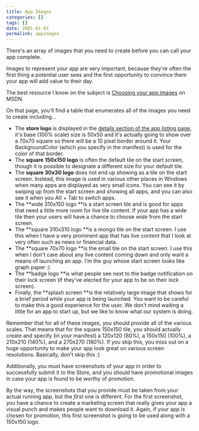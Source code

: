 ```yaml
---
title: App Images
categories: []
tags: []
date: 2001-01-01
permalink: appimages
---
```


There's an array of images that you need to create before you can call your app complete.

Images to represent your app are very important, because they're often the first thing a potential user sees and the first opportunity to convince them your app will add value to their day.
<!-- xmore -->

The best resource I know on the subject is [Choosing your app images](http://msdn.microsoft.com/en-us/library/windows/apps/Hh846296.aspx) on MSDN.

On that page, you'll find a table that enumerates all of the images you need to create including...

*   The **store logo** is displayed in the [details section of the app listing page](http://msdn.microsoft.com/en-us/library/windows/apps/hh694057.aspx#store_listing_details), it's base (100% scale) size is 50x50 and it's actually going to show over a 70x70 square so there will be a 10 pixel border around it. Your BackgroundColor (which you specify in the manifest) is used for the color of that border.
*   The **square 150x150 logo** is often the default tile on the start screen, though it is possible to designate a different size for your default tile.
*   The **square 30x30 logo** does not end up showing as a tile on the start screen. Instead, this image is used in various other places in Windows when many apps are displayed as very small icons. You can see it by swiping up from the start screen and showing all apps, and you can also see it when you Alt + Tab to switch apps.
*   The **wide 310x150 logo **is a start screen tile and is good for apps that need a little more room for live tile content. If your app has a wide tile then your users will have a chance to choose _wide_ from the start screen.
*   The **square 310x310 logo **is a mongo tile on the start screen. I use this when I have a very prominent app that has live content that I look at very often such as news or financial data.
*   The **square 70x70 logo **is the small tile on the start screen. I use this when I don't care about any live content coming down and only want a means of launching an app. I'm the guy whose start screen looks like graph paper :)
*   The **badge logo **is what people see next to the badge notification on their lock screen (if they've elected for your app to be on their lock screen).
*   Finally, the **splash screen **is the relatively large image that shows for a brief period while your app is being launched. You want to be careful to make this a good experience for the user. We don't mind waiting a little for an app to start up, but we like to know what our system is doing.

Remember that for all of these images, you should provide all of the various scales. That means that for the square 150x150 tile, you should actually create and specify (in your manifest) a 120x120 (80%), a 150x150 (100%), a 210x210 (140%), and a 270x270 (180%). If you skip this, you miss out on a huge opportunity to make your app look great on various screen resolutions. Basically, don't skip this :)

Additionally, you must have screenshots of your app in order to successfully submit it to the Store, and you _should_ have promotional images in case your app is found to be worthy of promotion.

By the way, the screenshots that you provide must be taken from your actual running app, but the _first_ one is different. For the first screenshot, you have a chance to create a marketing screen that really gives your app a visual punch and makes people want to download it. Again, if your app is chosen for promotion, this first screenshot is going to be used along with a 150x150 logo.